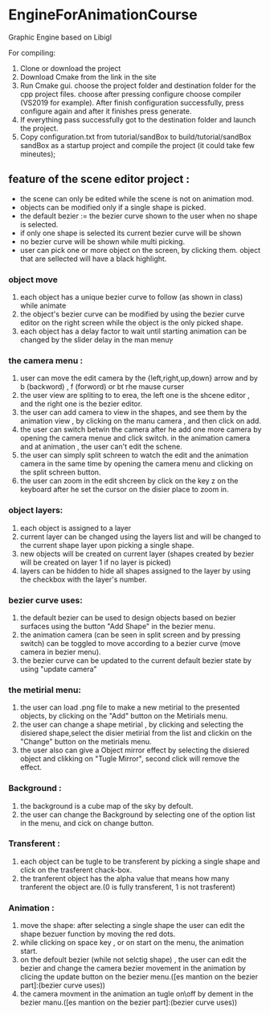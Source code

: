 # EngineForAnimationCourse
Graphic Engine based on Libigl

For compiling:
1. Clone or download the project
2. Download Cmake from the link in the site
3. Run Cmake gui. choose the project folder and destination folder for the cpp project files. choose after pressing configure choose compiler (VS2019 for example). After finish configuration successfully, press configure again and after it finishes press generate. 
4. If everything pass successfully got to the destination folder and launch the project. 
5. Copy configuration.txt from tutorial/sandBox to build/tutorial/sandBox sandBox as a startup project and compile the project (it could take few mineutes);   


## feature of the scene editor project :

* the scene can only be edited while the scene is not on animation mod.
* objects can be modified only if a single shape is picked.
* the default bezier := the bezier curve shown to the user when no shape is selected.
* if only one shape is selected its current bezier curve will be shown
* no bezier curve will be shown while multi picking.
* user can pick one or more object on the screen, by clicking them. object that are sellected will have a black highlight. 


### object move
1. each object has a unique bezier curve to follow (as shown in class) while animate 
2. the object's bezier curve can be modified by using the bezier curve editor on the right screen while the object is the only picked shape.
3. each object has a delay factor to wait until starting animation can be changed by the slider delay in the man menuץ



### the camera menu :
1. user can move the edit camera by the {left,right,up,down} arrow and by b (backword) , f (forword) or bt rhe mause curser 
2. the user view are spliting to to erea, the left one is the shcene editor , and the right one is the bezier editor.
3. the user can add camera to view in the shapes, and see them by the animation view , by clicking on the manu camera , and then click on add.
3. the user can switch betwin the camera after he add one more camera by opening the camera menue and click switch. in the animation camera and at animation , the user can't edit the schene.
4. the user can simply split schreen to watch the edit and the animation camera  in the same time by opening the camera menu and clicking on the split schreen button.
5. the user can zoom in the edit shcreen by click on the key z on the keyboard after he set the cursor on the disier place to zoom in.

### object layers:
1. each object is assigned to a layer
2. current layer can be changed using the layers list and will be changed to the current shape layer upon picking a single shape.
3. new objects will be created on current layer (shapes created by bezier will be created on layer 1 if no layer is picked)
4. layers can be hidden to hide all shapes assigned to the layer by using the checkbox with the layer's number.

### bezier curve uses:
1. the default bezier can be used to design objects based on bezier surfaces using the button "Add Shape" in the bezier menu.
2. the animation camera (can be seen in split screen and by pressing switch) can be toggled to move according to a bezier curve (move camera in bezier menu).
3. the bezier curve can be updated to the current default bezier state by using "update camera"


### the metirial menu:
1. the user can load .png file to make a new metirial to the presented objects, by clicking on the "Add" button on the Metirials menu.
2. the user can change a shape metirial , by clicking and selecting the disiered shape,select the disier metirial from the list and clickin on the "Change" button on the metirials menu.
3. the user also can give a Object mirror effect by selecting the disiered object and clikking on "Tugle Mirror", second click will remove the effect.

### Background :
1. the background is a cube map of the sky by defoult.
2. the user can change the Background by selecting one of the option list in the menu, and cick on change button.

### Transferent :
1. each object can be tugle to be transferent by picking a single shape and click on the trasferent chack-box.
2. the tranferent object has the alpha value that means how many tranferent the object are.(0 is fully transferent, 1 is not trasferent)


### Animation :
1. move the shape: after selecting a single shape the user can edit the shape bezuer function by moving the red dots.
2. while clicking on space key , or on start on the menu, the animation start.
3. on the defoult bezier (while not selctig shape) , the user can edit the bezier and change the camera bezier movement in the animation by clicing the update button on the bezier menu.([es mantion on the bezier part]:(bezier curve uses))
4. the camera movment in the animation an tugle on\off by dement in the bezier manu.([es mantion on the bezier part]:(bezier curve uses))

